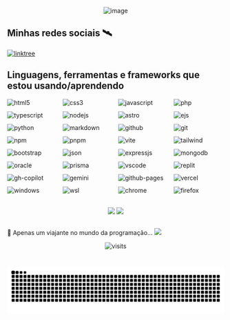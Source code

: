 <p align="center">
    <img alt="image" src="https://user-images.githubusercontent.com/96603684/168382259-7505efe1-10cb-4398-ae35-ee80d58325d1.png" height="220">
</p>

## Minhas redes sociais 🛰
<a href="https://fz-linktree.vercel.app/">
<!--     <img src="https://img.shields.io/badge/Linktree-43E55E?style=for-the-badge&logo=linktree&logoColor=white"> -->
    <img alt="linktree" src="https://img.shields.io/badge/LinkTree-1de9b6?logo=linktree&logoColor=white">
</a>

## Linguagens, ferramentas e frameworks que estou usando/aprendendo

<div style="display: grid; grid-template-columns: repeat(4, 1fr); gap: 12px;">
    <img align="center" alt="html5" src="https://img.shields.io/badge/HTML-%23E34F26.svg?logo=html5&logoColor=white">
    <img align="center" alt="css3" src="https://img.shields.io/badge/CSS-1572B6?logo=css3&logoColor=fff">
    <img align="center" alt="javascript" src="https://img.shields.io/badge/JavaScript-F7DF1E?logo=javascript&logoColor=000">
    <img align="center" alt="php" src="https://img.shields.io/badge/PHP-%23777BB4.svg?&logo=php&logoColor=white">
    <img align="center" alt="typescript" src="https://img.shields.io/badge/TypeScript-3178C6?logo=typescript&logoColor=fff">
    <img align="center" alt="nodejs" src="https://img.shields.io/badge/Node.js-6DA55F?logo=node.js&logoColor=white">
    <img align="center" alt="astro" src="https://img.shields.io/badge/Astro-BC52EE?logo=astro&logoColor=fff">
    <img align="center" alt="ejs" src="https://img.shields.io/badge/EJS-B4CA65?logo=ejs&logoColor=fff">
    <img align="center" alt="python" src="https://img.shields.io/badge/Python-3776AB?logo=python&logoColor=fff">
    <img align="center" alt="markdown" src="https://img.shields.io/badge/Markdown-%23000000.svg?logo=markdown&logoColor=white">
    <img align="center" alt="github" src="https://img.shields.io/badge/GitHub-%23121011.svg?logo=github&logoColor=white">
    <img align="center" alt="git" src="https://img.shields.io/badge/Git-F05032?logo=git&logoColor=fff">
    <img align="center" alt="npm" src="https://img.shields.io/badge/npm-CB3837?logo=npm&logoColor=fff">
    <img align="center" alt="pnpm" src="https://img.shields.io/badge/pnpm-F69220?logo=pnpm&logoColor=fff">
    <img align="center" alt="vite" src="https://img.shields.io/badge/Vite-646CFF?logo=vite&logoColor=fff">
    <img align="center" alt="tailwind" src="https://img.shields.io/badge/Tailwind%20CSS-%2338B2AC.svg?logo=tailwind-css&logoColor=white">
    <img align="center" alt="bootstrap" src="https://img.shields.io/badge/Bootstrap-7952B3?logo=bootstrap&logoColor=fff">
    <img align="center" alt="json" src="https://img.shields.io/badge/JSON-000?logo=json&logoColor=fff">
    <img align="center" alt="expressjs" src="https://img.shields.io/badge/Express.js-%23404d59.svg?logo=express&logoColor=%2361DAFB">
<!--     <img align="center" alt="mariadb" src="https://img.shields.io/badge/MariaDB-003545?logo=mariadb&logoColor=white"> -->
    <img align="center" alt="mongodb" src="https://img.shields.io/badge/MongoDB-%234ea94b.svg?logo=mongodb&logoColor=white">
    <img align="center" alt="oracle" src="https://custom-icon-badges.demolab.com/badge/Oracle-F80000?logo=oracle&logoColor=fff">
    <img align="center" alt="prisma" src="https://img.shields.io/badge/Prisma-2D3748?logo=prisma&logoColor=white">
    <img align="center" alt="vscode" src="https://custom-icon-badges.demolab.com/badge/Visual%20Studio%20Code-0078d7.svg?logo=vsc&logoColor=white">
    <img align="center" alt="replit" src="https://img.shields.io/badge/Replit-F26207?logo=replit&logoColor=fff">
    <img align="center" alt="gh-copilot" src="https://img.shields.io/badge/GitHub%20Copilot-000?logo=githubcopilot&logoColor=fff">
    <img align="center" alt="gemini" src="https://img.shields.io/badge/Google%20Gemini-886FBF?logo=googlegemini&logoColor=fff">
    <img align="center" alt="github-pages" src="https://img.shields.io/badge/GitHub%20Pages-121013?logo=github&logoColor=white">
    <img align="center" alt="vercel" src="https://img.shields.io/badge/Vercel-%23000000.svg?logo=vercel&logoColor=white">
    <img align="center" alt="windows" src="https://custom-icon-badges.demolab.com/badge/Windows-0078D6?logo=windows11&logoColor=white">
    <img align="center" alt="wsl" src="https://img.shields.io/badge/WSL-FCC624?logo=linux&logoColor=black">
    <img align="center" alt="chrome" src="https://img.shields.io/badge/Google%20Chrome-4285F4?logo=GoogleChrome&logoColor=white">
    <img align="center" alt="firefox" src="https://img.shields.io/badge/Firefox-FF7139?logo=Firefox&logoColor=white">
</div><br>

<p align="center">
    <img src="https://github-readme-stats.vercel.app/api?username=Kurumi30&show_icons=true&theme=dracula&include_all_commits=true&count_private=true">
    <img src="https://github-readme-stats.vercel.app/api/top-langs/?username=Kurumi30&layout=compact&langs_count=9&theme=dracula"/>
</p>

##

🚀 Apenas um viajante no mundo da programação... <img src="https://media.tenor.com/_mYZWyrW3AUAAAAi/peach-goma-pc-night-keyboard-smashing.gif" width="50"/>

<p align="center">
    <img alt="visits" src="https://count.getloli.com/get/@Kurumi30?theme=gelbooru&pixelated=0&darkmode=auto">
</p>
    
#

<picture align="center">
  <source media="(prefers-color-scheme: dark)" srcset="https://raw.githubusercontent.com/Kurumi30/Kurumi30/output/github-contribution-grid-snake-dark.svg">
  <source media="(prefers-color-scheme: light)" srcset="https://raw.githubusercontent.com/Kurumi30/Kurumi30/output/github-contribution-grid-snake-dark.svg">
  <img align="center" alt="github contribution grid snake animation" src="https://raw.githubusercontent.com/Kurumi30/Kurumi30/output/github-contribution-grid-snake.svg">
</picture>
